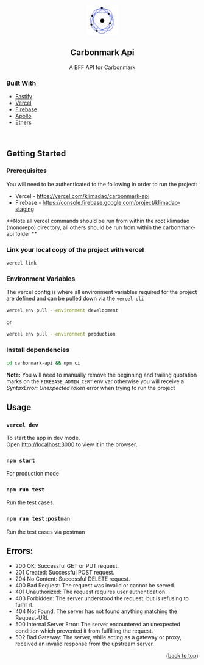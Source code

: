 <!-- PROJECT LOGO -->
<br />
<div align="center">
  <a href="https://github.com/github_username/repo_name">
    <img src="./assets/logo.png" alt="Logo" width="80" height="80">
  </a>

<h2 align="center">Carbonmark Api</h2>

  <p align="center">
    A BFF API for Carbonmark
    <br />
  </p>
</div>

### Built With

- [Fastify](https://fastify.io)
- [Vercel](https://vercel.com)
- [Firebase](https://firebase.google.com)
- [Apollo](https://www.apollographql.com/)
- [Ethers](https://docs.ethers.org/)

<br />

## Getting Started

### Prerequisites

You will need to be authenticated to the following in order to run the project:

- Vercel - https://vercel.com/klimadao/carbonmark-api
- Firebase - https://console.firebase.google.com/project/klimadao-staging

**Note all vercel commands should be run from within the root klimadao (monorepo) directory, all others should be run from within the carbonmark-api folder **

### Link your local copy of the project with vercel

```sh
vercel link
```

### Environment Variables

The vercel config is where all environment variables required for the project are defined and can be pulled down via the `vercel-cli`

```sh
vercel env pull --environment development
```

or

```sh
vercel env pull --environment production
```

### Install dependencies

```sh
cd carbonmark-api && npm ci
```

**Note:** You will need to manually remove the beginning and trailing quotation marks on the `FIREBASE_ADMIN_CERT` env var otherwise you will receive a _SyntaxError: Unexpected token_ error when trying to run the project

<!-- USAGE EXAMPLES -->

## Usage

### `vercel dev`

To start the app in dev mode.\
Open [http://localhost:3000](http://localhost:3000) to view it in the browser.

### `npm start`

For production mode

### `npm run test`

Run the test cases.

### `npm run test:postman`

Run the test cases via postman

## Errors:

- 200 OK: Successful GET or PUT request.
- 201 Created: Successful POST request.
- 204 No Content: Successful DELETE request.
- 400 Bad Request: The request was invalid or cannot be served.
- 401 Unauthorized: The request requires user authentication.
- 403 Forbidden: The server understood the request, but is refusing to fulfill it.
- 404 Not Found: The server has not found anything matching the Request-URI.
- 500 Internal Server Error: The server encountered an unexpected condition which prevented it from fulfilling the request.
- 502 Bad Gateway: The server, while acting as a gateway or proxy, received an invalid response from the upstream server.

<!-- TODO Add description about deployment process -->
<!-- TODO Add description of available endpoints -->

<p align="right">(<a href="#readme-top">back to top</a>)</p>
